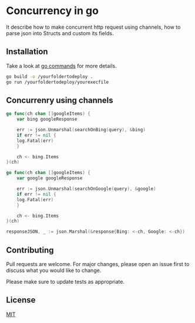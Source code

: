 # Concurrency in go 

It describe how to make concurrent http request using channels, how to parse json into Structs and custom its fields.

## Installation

Take a look at [go commands](https://golang.org/cmd/go/) for more details.

```bash
go build -o /yourfoldertodeploy .
go run /yourfoldertodeploy/yourexecfile
```

## Concurrenry using channels

```go
go func(ch chan []googleItems) {
    var bing googleResponse

    err := json.Unmarshal(searchOnBing(query), &bing)
    if err != nil {
	log.Fatal(err)
    }

    ch <- bing.Items
}(ch)

go func(ch chan []googleItems) {
    var google googleResponse

    err := json.Unmarshal(searchOnGoogle(query), &google)
    if err != nil {
	log.Fatal(err)
    }

    ch <- bing.Items
}(ch)

responseJSON, _ := json.Marshal(&response{Bing: <-ch, Google: <-ch})
```

## Contributing
Pull requests are welcome. For major changes, please open an issue first to discuss what you would like to change.

Please make sure to update tests as appropriate.

## License
[MIT](https://choosealicense.com/licenses/mit/)